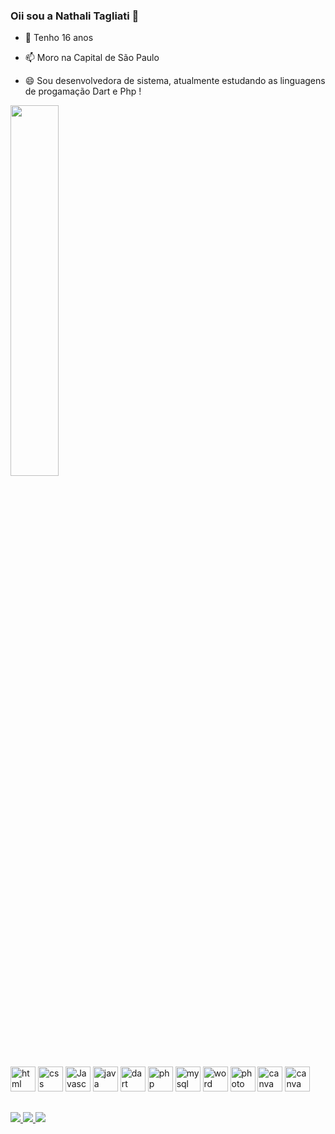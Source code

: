 ### Oii sou a Nathali Tagliati 👋

- 💬 Tenho 16 anos
- 📫 Moro na Capital de São Paulo
  
- 😄 Sou desenvolvedora de sistema, atualmente estudando as linguagens de progamação Dart e Php !

  <div>
<img align = "center" width = "39%" src = "https://github-readme-stats.vercel.app/api/top-langs/?username=NathTagliati&layout=compact&langs_count=16&theme=dark"/>
</div>

</div>

<div style = "display:incline_block"><br>
  <img src="https://cdn.jsdelivr.net/gh/devicons/devicon/icons/html5/html5-original.svg" aling = "center" alt = "html" height = "40" width = "40" />
  <img src="https://cdn.jsdelivr.net/gh/devicons/devicon/icons/css3/css3-original.svg" aling = "center" alt = "css" height = "40" width = "40" />
  <img src="https://cdn.jsdelivr.net/gh/devicons/devicon/icons/javascript/javascript-original.svg" aling = "center" alt = "Javascript" height = "40" width = "40" />
  <img src="https://cdn.jsdelivr.net/gh/devicons/devicon/icons/java/java-original.svg" aling = "center" alt = "java" height = "40" width = "40" />
  <img src="https://cdn.jsdelivr.net/gh/devicons/devicon/icons/dart/dart-original.svg" aling = "center" alt = "dart" height = "40" width = "40" />
  <img src="https://cdn.jsdelivr.net/gh/devicons/devicon/icons/php/php-original.svg" aling = "center" alt = "php" height = "40" width = "40" />
  <img src="https://cdn.jsdelivr.net/gh/devicons/devicon/icons/mysql/mysql-original.svg" aling = "center" alt = "mysql" height = "40" width = "40" />
  <img src="https://cdn.jsdelivr.net/gh/devicons/devicon/icons/wordpress/wordpress-original.svg" aling = "center" alt = "word" height = "40" width = "40" />
  <img src="https://cdn.jsdelivr.net/gh/devicons/devicon/icons/photoshop/photoshop-original.svg" aling = "center" alt = "photo" height = "40" width = "40" />
  <img src="https://cdn.jsdelivr.net/gh/devicons/devicon/icons/canva/canva-original.svg" aling = "center" alt = "canva" height = "40" width = "40" />
  <img src="https://cdn.jsdelivr.net/gh/devicons/devicon/icons/bancodedadosAzuresSQL/bancodedadosAzuresSQL-original.svg" aling = "center" alt = "canva" height = "40" width = "40" />
  
  
</div>

 ##

 <div>
  <a href = "https://github.com/NathTagliati" target = "_blank"><img src = "https://img.shields.io/badge/GitHub-100000?style=for-the-badge&logo=github&logoColor=white">
  <a href = "https://www.linkedin.com/in/nathalitagliati/" target = "_blank"><img src = "https://img.shields.io/badge/LinkedIn-0077B5?style=for-the-badge&logo=linkedin&logoColor=white">
   <a href = "mailto:contato@nathalitagliati04@gmail.com" target = "_blank"><img src = "https://img.shields.io/badge/Gmail-D14836?style=for-the-badge&logo=gmail&logoColor=white">
</div>
          


